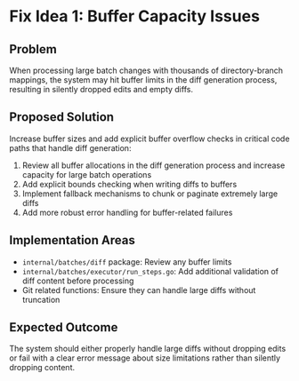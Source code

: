 # Fix Idea 1: Buffer Capacity Issues

## Problem
When processing large batch changes with thousands of directory-branch mappings, the system may hit buffer limits in the diff generation process, resulting in silently dropped edits and empty diffs.

## Proposed Solution
Increase buffer sizes and add explicit buffer overflow checks in critical code paths that handle diff generation:

1. Review all buffer allocations in the diff generation process and increase capacity for large batch operations
2. Add explicit bounds checking when writing diffs to buffers
3. Implement fallback mechanisms to chunk or paginate extremely large diffs
4. Add more robust error handling for buffer-related failures

## Implementation Areas
- `internal/batches/diff` package: Review any buffer limits 
- `internal/batches/executor/run_steps.go`: Add additional validation of diff content before processing
- Git related functions: Ensure they can handle large diffs without truncation

## Expected Outcome
The system should either properly handle large diffs without dropping edits or fail with a clear error message about size limitations rather than silently dropping content.